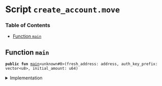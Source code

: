
<a name="SCRIPT"></a>

# Script `create_account.move`

### Table of Contents

-  [Function `main`](#SCRIPT_main)



<a name="SCRIPT_main"></a>

## Function `main`



<pre><code><b>public</b> <b>fun</b> <a href="#SCRIPT_main">main</a>&lt;unknown#0&gt;(fresh_address: address, auth_key_prefix: vector&lt;u8&gt;, initial_amount: u64)
</code></pre>



<details>
<summary>Implementation</summary>


<pre><code><b>fun</b> <a href="#SCRIPT_main">main</a>&lt;Token&gt;(fresh_address: address, auth_key_prefix: vector&lt;u8&gt;, initial_amount: u64) {
  <a href="../../modules/doc/libra_account.md#0x0_LibraAccount_create_testnet_account">LibraAccount::create_testnet_account</a>&lt;Token&gt;(fresh_address, auth_key_prefix);
  <b>if</b> (initial_amount &gt; 0) <a href="../../modules/doc/libra_account.md#0x0_LibraAccount_deposit">LibraAccount::deposit</a>(
        fresh_address,
        <a href="../../modules/doc/libra_account.md#0x0_LibraAccount_withdraw_from_sender">LibraAccount::withdraw_from_sender</a>&lt;Token&gt;(initial_amount)
     );
}
</code></pre>



</details>
